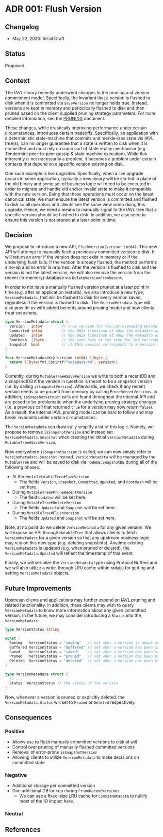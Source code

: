 # ADR 001: Flush Version

## Changelog

- May 22, 2020: Initial Draft

## Status

Proposed

## Context

The IAVL library recently underwent changes to the pruning and version commitment model. Specifically,
the invariant that a version is flushed to disk when it is committed via `SaveVersion` no longer holds
true. Instead, versions are kept in memory and periodically flushed to disk and then pruned based on
the client supplied pruning strategy parameters. For more detailed information, see the
[PRUNING](../tree/PRUNING.md) document.

These changes, while drastically improving performance under certain circumstances, introduces certain
tradeoffs. Specifically, an application with a deterministic state-machine that commits and merkle-izes
state via IAVL tree(s), can no longer guarantee that a state is written to disk when it is committed
and must rely on some sort of state replay mechanism (e.g. Tendermint peer-to-peer gossip & state machine execution).
While this inherently is not necessarily a problem, it becomes a problem under certain contexts that
depend on a specific version existing on disk.

One such example is live upgrades. Specifically, when a live upgrade occurs in some application, typically
a new binary will be started in place of the old binary and some set of business logic will need to
be executed in order to migrate and handle old and/or invalid state to make it compatible with the
new version. Being that these operations must occur on the latest canonical state, we must ensure the
latest version is committed and flushed to disk so all operators and clients see the same view when
doing this upgrade. Hence, we need a means to manually signal to the IAVL tree that a specific
version should be flushed to disk. In addition, we also need to ensure this version is not pruned at
a later point in time.

## Decision

We propose to introduce a new API, `FlushVersion(version int64)`. This new API will attempt to manually
flush a previously committed version to disk. It will return an error if the version does not exist
in memory or if the underlying flush fails. If the version is already flushed, the method performs a
no-op and no error is returned. After the version is flushed to disk and the version is not the latest
version, we will also remove the version from the recent (in-memory) database via `DeleteVersionFromRecent`.

In order to not have a manually flushed version pruned at a later point in time
(e.g. after an application restarts), we also introduce a new type, `VersionMetadata`, that will be
flushed to disk for every version saved, regardless if the version is flushed to disk. The `VersionMetadata`
type will also provide us with added benefits around pruning model and how clients treat snapshots.

```go
type VersionMetadata struct {
  Version   int64         // tree version for the corresponding metadata
  Committed int64         // the UNIX timestamp of when the metadata was committed to disk
  Updated   int64         // the UNIX timestamp of when the metadata was updated
  RootHash  []byte        // the root hash of the tree for the corresponding metadata
  Snapshot  bool          // if this version corresponds to a version that is flushed to disk
}

func VersionMetadataKey(version int64) []byte {
  return []byte(fmt.Sprintf("metadata/%d", version))
}
```

Currently, during `MutableTree#SaveVersion` we write to both a recentDB and a snapshotDB if the
version in question is meant to be a snapshot version (i.e. by calling `isSnapshotVersion`). Afterwards,
we check if any recent version needs to be pruned from memory by calling `PruneRecentVersions`.
In addition, `isSnapshotVersion` calls are found throughout the internal API and are posed to be
problematic when the underlying pruning strategy changes
(i.e. a previous call that returned `true` for a version may now return `false`). As a result, the
internal IAVL pruning model can be hard to follow and may break invariants under certain circumstances.

The `VersionMetadata` can drastically simplify a lot of this logic. Namely, we propose to remove
`isSnapshotVersion` and instead set `VersionMetadata.Snapshot` when creating the initial `VersionMetadata`
during `MutableTree#SaveVersion`.

Now everywhere `isSnapshotVersion` is called, we can now simply refer to `VersionMetadata.Snapshot`
instead. `VersionMetadata` will be managed by the `MutableTree` and will be saved to disk via
`nodeDB.SnapshotDB` during all of the following phases:

- At the end of `MutableTree#SaveVersion`
  - The fields `Version`, `Snapshot`, `Committed`, `Updated`, and `RootHash` will be set here.
- During `MutableTree#PruneRecentVersion`
  - The field `Updated` will be set here.
- During `MutableTree#DeleteVersion`
  - The fields `Updated` and `Snapshot` will be set here.
- During `MutableTree#FlushVersion`
  - The fields `Updated` and `Snapshot` will be set here.

Note, at no point do we delete `VersionMetadata` for any given version. We will expose an API through
`MutableTree` that allows clients to fetch `VersionMetadata` for a given version so that any upstream
business logic may rely on this new type (e.g. deleting snapshots). Anytime existing `VersionMetadata`
is updated (e.g. when pruned or deleted), the `VersionMetadata.Updated` will reflect the timestamp of
this event.

Finally, we will serialize the `VersionMetadata` type using Protocol Buffers and we will also utilize
a write-through LRU cache within `nodeDB` for getting and setting `VersionMetadata` objects.

## Future Improvements

Upstream clients and applications may further expand on IAVL pruning and related functionality. In
addition, these clients may wish to query `VersionMetadata` to know more information about any given
committed version. In the future, we may consider introducing a `Status` into the `VersionMetadata`:

```go
type VersionStatus string

const (
  Saving   VersionStatus = "saving"   // set when a version is about to be saved
  Buffered VersionStatus = "buffered" // set when a version has been saved to volatile storage
  Saved    VersionStatus = "saved"    // set when a version has been saved to disk
  Pruned   VersionStatus = "pruned"   // set when a version has been pruned
  Deleted  VersionStatus = "deleted"  // set when a version has been explicitly deleted
)

type VersionMetadata struct {
  // ...
  Status  VersionStatus // the status of the version
}
```

Now, whenever a version is pruned or explicitly deleted, the `VersionMetadata.Status` will set to
`Pruned` or `Deleted` respectively.

## Consequences

### Positive

- Allows use to flush manually committed versions to disk at will
- Control over pruning of manually flushed committed versions
- Removal of error-prone `isSnapshotVersion`
- Allowing clients to utilize `VersionMetadata` to make decisions on committed state

### Negative

- Additional storage per committed version
- One additional DB lookup during `PruneRecentVersions`
  - We can use a fixed-size LRU cache for `CommitMetadata` to nullify most of the
  IO impact here.

### Neutral

## References
